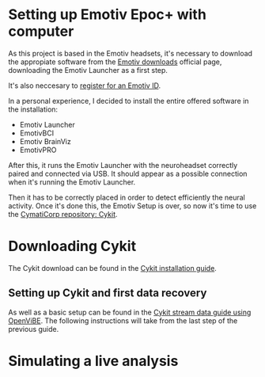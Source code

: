 # Setting up Emotiv Epoc+ with computer

As this project is based in the Emotiv headsets, it's necessary to download the appropiate software from the [Emotiv downloads](https://www.emotiv.com/emotiv-launcher/) official page, downloading the Emotiv Launcher as a first step.

It's also neccesary to [register for an Emotiv ID](https://www.emotiv.com/my-account/).

In a personal experience, I decided to install the entire offered software in the installation:

- Emotiv Launcher
- EmotivBCI
- Emotiv BrainViz
- EmotivPRO

After this, it runs the Emotiv Launcher with the neuroheadset correctly paired and connected via USB. It should appear as a possible connection when it's running the Emotiv Launcher.

Then it has to be correctly placed in order to detect efficiently the neural activity. Once it's done this, the Emotiv Setup is over, so now it's time to use the [CymatiCorp repository: Cykit](https://github.com/CymatiCorp/CyKit).

# Downloading Cykit

The Cykit download can be found in the [Cykit installation guide](https://github.com/CymatiCorp/CyKit/wiki/How-to-Install-CyKIT).

## Setting up Cykit and first data recovery

As well as a basic setup can be found in the [Cykit stream data guide using OpenViBE](https://github.com/CymatiCorp/CyKit/wiki/How-to-Stream-Data-to-OpenViBE). The following instructions will take from the last step of the previous guide.

# Simulating a live analysis